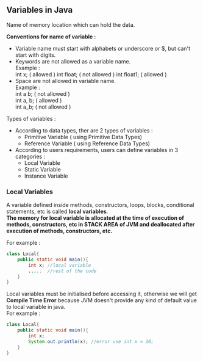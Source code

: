 ## Variables in Java  

Name of memory location which can hold the data.  

**Conventions for name of variable :**  

  * Variable name must start with alphabets or underscore or $, but can't start with digits.  
  * Keywords are not allowed as a variable name.  
  Example :   
  int x; ( allowed )
            int float; ( not allowed )
            int float1; ( allowed )  
  * Space are not allowed in variable name.  
  Example :   
  int a b; ( not allowed )  
            int a, b; ( allowed )  
            int a_b; ( not allowed )  

Types of variables  :  

  * According to data types, ther are 2 types of variables :  
    * Primitive Variable ( using Primitive Data Types)  
    * Reference Variable ( using Reference Data Types)  
  * According to users requirements, users can define variables in 3 categories :  
    * Local Variable  
    * Static Variable  
    * Instance Variable  

### Local Variables  

A variable defined inside methods, constructors, loops, blocks, conditional statements, etc is called **local variables**.  
**The memory for local variable is allocated at the time of execution of methods, constructors, etc in STACK AREA of JVM and deallocated after execution of methods, constructors, etc.**

For example :  
```java
class Local{
    public static void main(){
        int x; //local variable
        .....  //rest of the code  
    }
}
```  
Local variables must be initialised before accessing it, otherwise we will get **Compile Time Error** because JVM doesn't provide any kind of default value to local variable in java.  
For example :  
```java
class Local{
    public static void main(){
        int x;
        System.out.println(x); //error use int x = 10;
    }
} 
```
